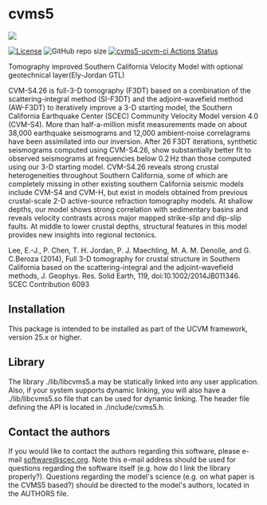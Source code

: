 # cvms5

<a href="https://github.com/sceccode/cvms5.git"><img src="https://github.com/sceccode/cvms5/wiki/images/cvms5_logo.png"></a>


[![License](https://img.shields.io/badge/License-BSD_3--Clause-blue.svg)](https://opensource.org/licenses/BSD-3-Clause)
![GitHub repo size](https://img.shields.io/github/repo-size/sceccode/cvms5)
[![cvms5-ucvm-ci Actions Status](https://github.com/SCECcode/cvms5/workflows/cvms5-ucvm-ci/badge.svg)](https://github.com/SCECcode/cvms5/actions)

Tomography improved Southern California Velocity Model with 
optional geotechnical layer(Ely-Jordan GTL)

CVM-S4.26 is full-3-D tomography (F3DT) based on a combination of the scattering-integral method (SI-F3DT) and the adjoint-wavefield method (AW-F3DT) to iteratively improve a 3-D starting model, the Southern California Earthquake Center (SCEC) Community Velocity Model version 4.0 (CVM-S4). More than half-a-million misfit measurements made on about 38,000 earthquake seismograms and 12,000 ambient-noise correlagrams have been assimilated into our inversion. After 26 F3DT iterations, synthetic seismograms computed using CVM-S4.26, show substantially better fit to observed seismograms at frequencies below 0.2 Hz than those computed using our 3-D starting model. CVM-S4.26 reveals strong crustal heterogeneities throughout Southern California, some of which are completely missing in other existing southern California seismic models include CVM-S4 and CVM-H, but exist in models obtained from previous crustal-scale 2-D active-source refraction tomography models. At shallow depths, our model shows strong correlation with sedimentary basins and reveals velocity contrasts across major mapped strike-slip and dip-slip faults. At middle to lower crustal depths, structural features in this model provides new insights into regional tectonics.

Lee, E.-J., P. Chen, T. H. Jordan, P. J. Maechling, M. A. M. Denolle, and G. C.Beroza (2014), Full 3-D tomography for crustal structure in Southern California based on the scattering-integral and the adjoint-wavefield methods, J. Geophys. Res. Solid Earth, 119, doi:10.1002/2014JB011346. SCEC Contribution 6093

## Installation

This package is intended to be installed as part of the UCVM framework,
version 25.x or higher. 

## Library

The library ./lib/libcvms5.a may be statically linked into any
user application. Also, if your system supports dynamic linking,
you will also have a ./lib/libcvms5.so file that can be used
for dynamic linking. The header file defining the API is located
in ./include/cvms5.h.

## Contact the authors

If you would like to contact the authors regarding this software,
please e-mail software@scec.org. Note this e-mail address should
be used for questions regarding the software itself (e.g. how
do I link the library properly?). Questions regarding the model's
science (e.g. on what paper is the CVMS5 based?) should be directed
to the model's authors, located in the AUTHORS file.

